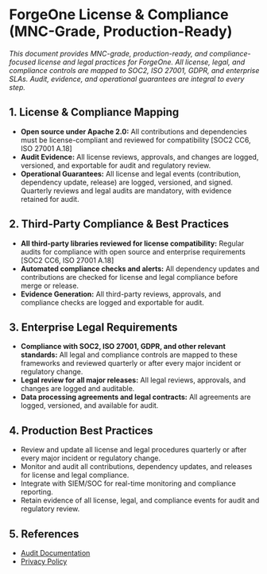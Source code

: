 # ForgeOne License & Compliance (MNC-Grade, Production-Ready)

*This document provides MNC-grade, production-ready, and compliance-focused license and legal practices for ForgeOne. All license, legal, and compliance controls are mapped to SOC2, ISO 27001, GDPR, and enterprise SLAs. Audit, evidence, and operational guarantees are integral to every step.*

## 1. License & Compliance Mapping
- **Open source under Apache 2.0:** All contributions and dependencies must be license-compliant and reviewed for compatibility [SOC2 CC6, ISO 27001 A.18]
- **Audit Evidence:** All license reviews, approvals, and changes are logged, versioned, and exportable for audit and regulatory review.
- **Operational Guarantees:** All license and legal events (contribution, dependency update, release) are logged, versioned, and signed. Quarterly reviews and legal audits are mandatory, with evidence retained for audit.

## 2. Third-Party Compliance & Best Practices
- **All third-party libraries reviewed for license compatibility:** Regular audits for compliance with open source and enterprise requirements [SOC2 CC6, ISO 27001 A.18]
- **Automated compliance checks and alerts:** All dependency updates and contributions are checked for license and legal compliance before merge or release.
- **Evidence Generation:** All third-party reviews, approvals, and compliance checks are logged and exportable for audit.

## 3. Enterprise Legal Requirements
- **Compliance with SOC2, ISO 27001, GDPR, and other relevant standards:** All legal and compliance controls are mapped to these frameworks and reviewed quarterly or after every major incident or regulatory change.
- **Legal review for all major releases:** All legal reviews, approvals, and changes are logged and auditable.
- **Data processing agreements and legal contracts:** All agreements are logged, versioned, and available for audit.

## 4. Production Best Practices
- Review and update all license and legal procedures quarterly or after every major incident or regulatory change.
- Monitor and audit all contributions, dependency updates, and releases for license and legal compliance.
- Integrate with SIEM/SOC for real-time monitoring and compliance reporting.
- Retain evidence of all license, legal, and compliance events for audit and regulatory review.

## 5. References
- [Audit Documentation](./audit.md)
- [Privacy Policy](./privacy.md)

